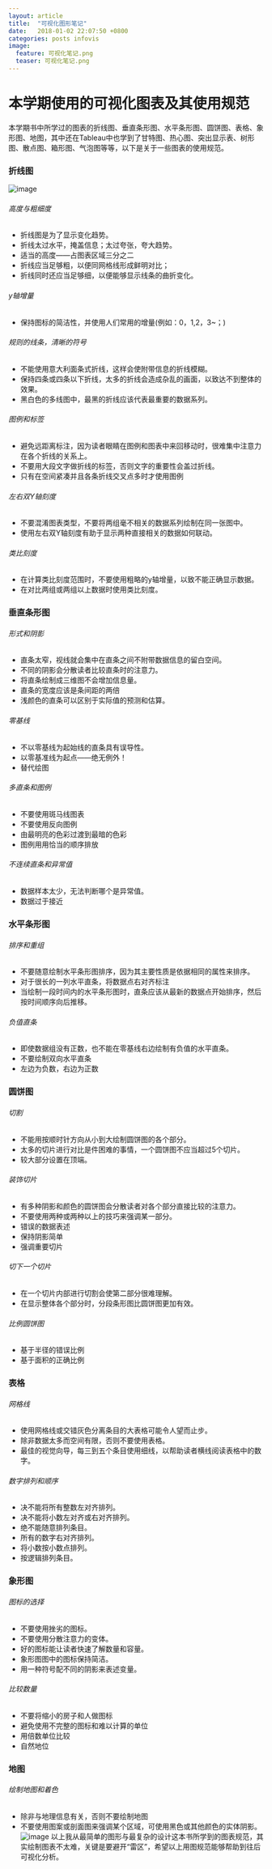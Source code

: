 ```yaml
---  
layout: article  
title:  "可视化图形笔记"  
date:   2018-01-02 22:07:50 +0800  
categories: posts infovis
image:
  feature: 可视化笔记.png
  teaser: 可视化笔记.png
---  
```


# 本学期使用的可视化图表及其使用规范
本学期书中所学过的图表的折线图、垂直条形图、水平条形图、圆饼图、表格、象形图、地图，其中还在Tableau中也学到了甘特图、热心图、突出显示表、树形图、散点图、箱形图、气泡图等等，以下是关于一些图表的使用规范。
### 折线图
![image](https://note.youdao.com/yws/api/personal/file/6B4F9A9BE03F43688A925E64CC93B132?method=download&amp;shareKey=94999416d7069399d9b7a63da6f4fda8)
###### 高度与粗细度
- 折线图是为了显示变化趋势。
- 折线太过水平，掩盖信息；太过夸张，夸大趋势。
- 适当的高度——占图表区域三分之二
- 折线应当足够粗，以便同网格线形成鲜明对比；
- 折线同时还应当足够细，以便能够显示线条的曲折变化。

###### y轴增量

- 保持图标的简洁性，并使用人们常用的增量(例如：0，1,2，3~；)


###### 规则的线条，清晰的符号

- 不能使用意大利面条式折线，这样会使附带信息的折线模糊。
- 保持四条或四条以下折线，太多的折线会造成杂乱的画面，以致达不到整体的效果。
- 黑白色的多线图中，最黑的折线应该代表最重要的数据系列。

###### 图例和标签

- 避免远距离标注，因为读者眼睛在图例和图表中来回移动时，很难集中注意力在各个折线的关系上。
- 不要用大段文字做折线的标签，否则文字的重要性会盖过折线。
- 只有在空间紧凑并且各条折线交叉点多时才使用图例

###### 左右双Y轴刻度

- 不要混淆图表类型，不要将两组毫不相关的数据系列绘制在同一张图中。
- 使用左右双Y轴刻度有助于显示两种直接相关的数据如何联动。

###### 类比刻度

- 在计算类比刻度范围时，不要使用粗略的y轴增量，以致不能正确显示数据。
- 在对比两组或两组以上数据时使用类比刻度。

### 垂直条形图

###### 形式和阴影

- 直条太窄，视线就会集中在直条之间不附带数据信息的留白空间。
- 不同的阴影会分散读者比较直条时的注意力。
- 将直条绘制成三维图不会增加信息量。
- 直条的宽度应该是条间距的两倍
- 浅颜色的直条可以区别于实际值的预测和估算。

###### 零基线

- 不以零基线为起始线的直条具有误导性。
- 以零基准线为起点——绝无例外！
- 替代绘图

###### 多直条和图例

- 不要使用斑马线图表
- 不要使用反向图例
- 由最明亮的色彩过渡到最暗的色彩
- 图例用用恰当的顺序排放

###### 不连续直条和异常值

- 数据样本太少，无法判断哪个是异常值。
- 数据过于接近

### 水平条形图

###### 排序和重组

- 不要随意绘制水平条形图排序，因为其主要性质是依据相同的属性来排序。
- 对于很长的一列水平直条，将数据点右对齐标注
- 当绘制一段时间内的水平条形图时，直条应该从最新的数据点开始排序，然后按时间顺序向后推移。

###### 负值直条

- 即使数据组没有正数，也不能在零基线右边绘制有负值的水平直条。
- 不要绘制双向水平直条
- 左边为负数，右边为正数

###  圆饼图

###### 切割

- 不能用按顺时针方向从小到大绘制圆饼图的各个部分。
- 太多的切片进行对比是件困难的事情，一个圆饼图不应当超过5个切片。
- 较大部分设置在顶端。

###### 装饰切片

- 有多种阴影和颜色的圆饼图会分散读者对各个部分直接比较的注意力。
- 不要使用两种或两种以上的技巧来强调某一部分。
- 错误的数据表述
- 保持阴影简单
- 强调重要切片

###### 切下一个切片

- 在一个切片内部进行切割会使第二部分很难理解。
- 在显示整体各个部分时，分段条形图比圆饼图更加有效。

###### 比例圆饼图

- 基于半径的错误比例
- 基于面积的正确比例

### 表格

###### 网格线

- 使用网格线或交错灰色分离条目的大表格可能令人望而止步。
- 除非数据太多而空间有限，否则不要使用表格。
- 最佳的视觉向导，每三到五个条目使用细线，以帮助读者横线阅读表格中的数字。

###### 数字排列和顺序

- 决不能将所有整数左对齐排列。
- 决不能将小数左对齐或右对齐排列。
- 绝不能随意排列条目。
- 所有的数字右对齐排列。
- 将小数按小数点排列。
- 按逻辑排列条目。

### 象形图

###### 图标的选择

- 不要使用挫劣的图标。
- 不要使用分散注意力的变体。
- 好的图标能让读者快速了解数量和容量。
- 象形图图中的图标保持简洁。
- 用一种符号配不同的阴影来表述变量。

###### 比较数量

- 不要将缩小的房子和人做图标
- 避免使用不完整的图标和难以计算的单位
- 用倍数单位比较
- 自然地位

### 地图

###### 绘制地图和着色

- 除非与地理信息有关，否则不要绘制地图
- 不要使用图案或剖面图来强调某个区域，可使用黑色或其他颜色的实体阴影。
![image](https://note.youdao.com/yws/api/personal/file/11C1628DA91643AE9113F029ABFF6867?method=download&amp;shareKey=ff2883825d84f538053171e395234620)
以上我从最简单的图形与最复杂的设计这本书所学到的图表规范，其实绘制图表不太难，关键是要避开“雷区”，希望以上用图规范能够帮助到往后可视化分析。